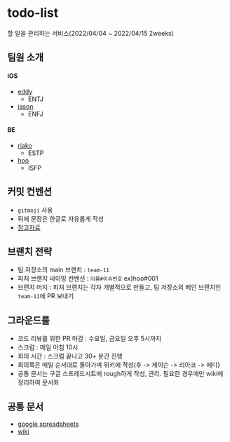 # todo-list

할 일을 관리하는 서비스(2022/04/04 ~ 2022/04/15 2weeks)

## 팀원 소개

#### iOS

- [eddy](https://github.com/BumgeunSong)
  - ENTJ
- [jason](https://github.com/JasonLee0223)
  - ENFJ

#### BE

- [riako](https://github.com/naneun)
  - ESTP
- [hoo](https://github.com/who-hoo)
  - ISFP

## 커밋 컨벤션

- `gitmoji` 사용
- 뒤에 문장은 한글로 자유롭게 작성
- [참고자료](https://gitmoji.dev/)

## 브랜치 전략

- 팀 저장소의 main 브랜치 : `team-11`
- 피처 브랜치 네이밍 컨벤션 : `이름#이슈번호` ex)hoo#001
- 브랜치 머지 : 피처 브랜치는 각자 개별적으로 만들고, 팀 저장소의 메인 브랜치인 `team-11`에 PR 보내기

## 그라운드룰

- 코드 리뷰를 위한 PR 마감 : 수요일, 금요일 오후 5시까지
- 스크럼 : 매일 아침 10시
- 회의 시간 : 스크럼 끝나고 30+ 분간 진행
- 회의록은 매일 순서대로 돌아가며 위키에 작성(후 -> 제이슨 -> 리아코 -> 에디)
- 공통 문서는 구글 스프레드시트에 rough하게 작성, 관리. 필요한 경우에만 wiki에 정리하여 문서화

## 공통 문서

- [google spreadsheets](https://docs.google.com/spreadsheets/d/1bToKTNOCMKCfb2RSOHAuUZ56FN6fV20SPZhNrI1O-Cw/edit?usp=sharing)
- [wiki](https://github.com/naneun/todo-list/wiki)
